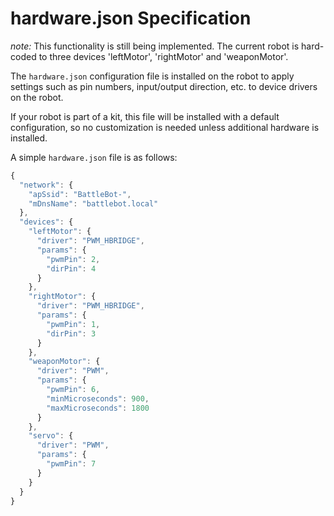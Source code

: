 # hardware.json Specification #

*note:* This functionality is still being implemented. The current robot is hard-coded to three devices 'leftMotor', 'rightMotor' and 'weaponMotor'.

The `hardware.json` configuration file is installed on the robot to apply settings such as pin numbers, input/output direction, etc. to device drivers on the robot.

If your robot is part of a kit, this file will be installed with a default configuration, so no customization is needed unless additional hardware is installed.

A simple `hardware.json` file is as follows:
```javascript
{
  "network": {
    "apSsid": "BattleBot-",
    "mDnsName": "battlebot.local"
  },
  "devices": {
    "leftMotor": {
      "driver": "PWM_HBRIDGE",
      "params": {
        "pwmPin": 2,
        "dirPin": 4
      }
    },
    "rightMotor": {
      "driver": "PWM_HBRIDGE",
      "params": {
        "pwmPin": 1,
        "dirPin": 3
      }
    },
    "weaponMotor": {
      "driver": "PWM",
      "params": {
        "pwmPin": 6,
        "minMicroseconds": 900,
        "maxMicroseconds": 1800
      }
    },
    "servo": {
      "driver": "PWM",
      "params": {
        "pwmPin": 7
      }
    }
  }
}
```
